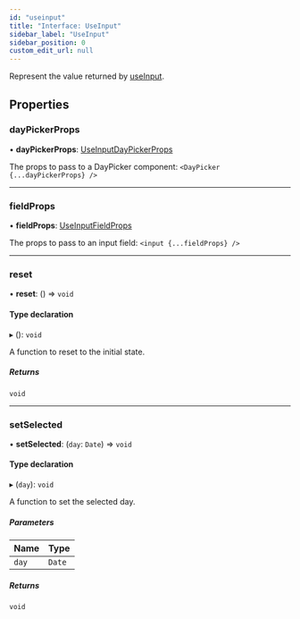 ```yaml
---
id: "useinput"
title: "Interface: UseInput"
sidebar_label: "UseInput"
sidebar_position: 0
custom_edit_url: null
---
```


Represent the value returned by [useInput](../functions/useinput.md).

## Properties

### dayPickerProps

• **dayPickerProps**: [UseInputDayPickerProps](useinputdaypickerprops.md)

The props to pass to a DayPicker component: `<DayPicker {...dayPickerProps} />`

___

### fieldProps

• **fieldProps**: [UseInputFieldProps](useinputfieldprops.md)

The props to pass to an input field: `<input {...fieldProps} />`

___

### reset

• **reset**: () => `void`

#### Type declaration

▸ (): `void`

A function to reset to the initial state.

##### Returns

`void`

___

### setSelected

• **setSelected**: (`day`: `Date`) => `void`

#### Type declaration

▸ (`day`): `void`

A function to set the selected day.

##### Parameters

| Name | Type |
| :------ | :------ |
| `day` | `Date` |

##### Returns

`void`
